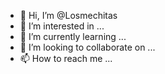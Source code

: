 - 👋 Hi, I’m @Losmechitas
- 👀 I’m interested in ...
- 🌱 I’m currently learning ...
- 💞️ I’m looking to collaborate on ...
- 📫 How to reach me ...

<!---
Losmechitas/Losmechitas is a ✨ special ✨ repository because its `README.md` (this file) appears on your GitHub profile.
You can click the Preview link to take a look at your changes.
--->
